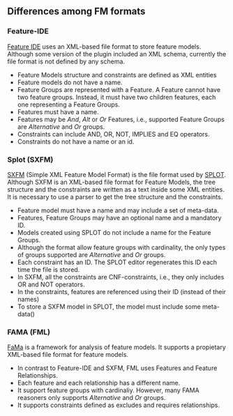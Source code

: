 
## Differences among FM formats

### Feature-IDE

[Feature IDE](http://wwwiti.cs.uni-magdeburg.de/iti_db/research/featureide/) uses an XML-based file format to store feature models.
Although some version of the plugin included an XML schema, currently the file format is not defined by any schema.

  * Feature Models structure and constraints are defined as XML entities
  * Feature models do not have a name.
  * Feature Groups are represented with a Feature. A Feature cannot have two feature groups. Instead, it must have two children features, each one representing a Feature Groups.
  * Features must have a name.
  * Features may be *And*, *Alt* or *Or* Features, i.e., supported Feature Groups are *Alternative* and *Or* groups.  
  * Constraints can include AND, OR, NOT, IMPLIES and EQ operators.
  * Constraints do not have a name or an id.

### Splot (SXFM)

[SXFM](http://ec2-52-32-1-180.us-west-2.compute.amazonaws.com:8080/SPLOT/sxfm.html) (Simple XML Feature Model Format) is the file format used by [SPLOT](http://www.splot-research.org/). Although SXFM is an XML-based file format for Feature Models, the tree structure and the constraints are written as a text inside some XML entities. It is necessary to use a parser to get the tree structure and the constraints.

  * Feature model must have a name and may include a set of meta-data.
  * Features, Feature Groups may have an optional name and a mandatory ID. 
  * Models created using SPLOT do not include a name for the Feature Groups.
  * Although the format allow feature groups with cardinality, the only types of groups supported are *Alternative* and *Or* groups.
  * Each constraint has an ID. The SPLOT editor regenerates this ID each time the file is stored.
  * In SXFM, all the constraints are CNF-constraints, i.e., they only includes OR and NOT operators.
  * In the constraints, features are referenced using their ID (instead of their names) 
  * To store a SXFM model in SPLOT, the model must include some meta-data()

### FAMA (FML)

[FaMa](http://www.isa.us.es/fama/) is a framework for analysis of feature models. It supports a propietary XML-based file format for feature models. 

  * In contrast to Feature-IDE and SXFM, FML uses Features and Feature Relationships.
  * Each feature and each relationship has a different name.
  * It support feature groups with cardinaliy. However, many FAMA reasoners only supports *Alternative* and *Or* groups.
  * It supports constraints defined as excludes and requires relationships.
  
